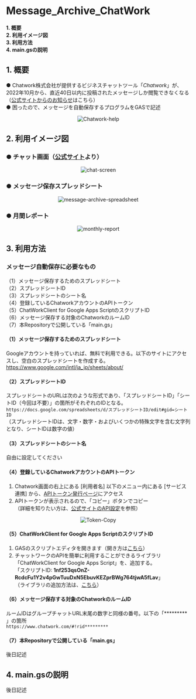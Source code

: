 # Message_Archive_ChatWork
**1. 概要**<br>
**2. 利用イメージ図**<br>
**3. 利用方法**<br>
**4. main.gsの説明**<br>

## 1. 概要
● Chatwork株式会社が提供するビジネスチャットツール「*Chatwork*」が、2022年10月から、直近40日以内に投稿されたメッセージしか閲覧できなくなる<br>（[公式サイトからのお知らせ](https://help.chatwork.com/hc/ja/articles/9319851372185-2022-09-06-%E3%83%95%E3%83%AA%E3%83%BC%E3%83%97%E3%83%A9%E3%83%B3-%E3%82%B0%E3%83%AB%E3%83%BC%E3%83%97%E3%83%81%E3%83%A3%E3%83%83%E3%83%88%E3%81%AE%E5%88%A9%E7%94%A8%E4%B8%8A%E9%99%90%E6%95%B0%E6%92%A4%E5%BB%83%E3%81%AE%E3%81%8A%E7%9F%A5%E3%82%89%E3%81%9B)はこちら）<br>
● 困ったので、メッセージを自動保存するプログラムをGASで記述<br>
<div align="center">
<img src="https://user-images.githubusercontent.com/94417526/191033148-53c19bce-5c56-4f1c-ab29-40f58a7e8f32.png" title="Chatwork-help">
</div>


## 2. 利用イメージ図
### ● チャット画面（[公式サイト](https://go.chatwork.com/ja/features/)より）
<div align="center">
<img src="https://user-images.githubusercontent.com/94417526/191038005-47a06148-0a6f-4e49-96b6-8d3e68fd6b2f.png" title="chat-screen">
</div>


### ● メッセージ保存スプレッドシート
<div align="center">
<img src="https://user-images.githubusercontent.com/94417526/191037163-caed5a18-5a2b-41a4-86ca-f5a7a1f8813a.png" title="message-archive-spreadsheet">
</div>


### ● 月間レポート<br>
<div align="center">
<img src="https://user-images.githubusercontent.com/94417526/191433645-696fe196-8fa9-42f4-8967-47730510f1ff.png" title="monthly-report">
</div>


## 3. 利用方法
### メッセージ自動保存に必要なもの<br>
（1）メッセージ保存するためのスプレッドシート<br>
（2）スプレッドシートID<br>
（3）スプレッドシートのシート名<br>
（4）登録しているChatworkアカウントのAPIトークン<br>
（5）ChatWorkClient for Google Apps ScriptのスクリプトID<br>
（6）メッセージ保存する対象のChatworkのルームID<br>
（7）本Repositoryで公開している「main.gs」<br>

#### （1）メッセージ保存するためのスプレッドシート<br>
Googleアカウントを持っていれば、無料で利用できる。以下のサイトにアクセスし、空白のスプレッドシートを作成する。<br>
https://www.google.com/intl/ja_jp/sheets/about/

#### （2）スプレッドシートID<br>
スプレッドシートのURLは次のような形式であり、「スプレッドシートID」「シートID（今回は不要）」の箇所がそれぞれのIDとなる。<br>
`https://docs.google.com/spreadsheets/d/スプレッドシートID/edit#gid=シートID`<br>
（スプレッドシートIDは、文字・数字・およびいくつかの特殊文字を含む文字列となり、シートIDは数字の値）

#### （3）スプレッドシートのシート名<br>
自由に設定してください

#### （4）登録しているChatworkアカウントのAPIトークン<br>
1. Chatwork画面の右上にある [利用者名] 以下のメニュー内にある [サービス連携] から、[APIトークン発行ページ](https://www.chatwork.com/service/packages/chatwork/subpackages/api/token.php)にアクセス<br>
2. APIトークンが表示されるので、「コピー」ボタンでコピー<br>
（詳細を知りたい方は、[公式サイトのAPI設定](https://help.chatwork.com/hc/ja/sections/115000051162-API%E8%A8%AD%E5%AE%9A)を参照）
<div align="center">
<img src="https://user-images.githubusercontent.com/94417526/192207952-f6e84d80-2db1-47b1-8a3e-ec7195119055.png" title="Token-Copy">
</div>

#### （5）ChatWorkClient for Google Apps ScriptのスクリプトID<br>
1. GASのスクリプトエディタを開きます（開き方は[こちら](https://auto-worker.com/blog/?p=4607)）<br>
2. チャットワークのAPIを簡単に利用することができるライブラリ「ChatWorkClient for Google Apps Script」を、追加する。<br>
「スクリプトID: **1nf253qsOnZ-RcdcFu1Y2v4pGwTuuDxN5EbuvKEZprBWg764tjwA5fLav**」<br>
（ライブラリの追加方法は、[こちら](https://tonari-it.com/gas-library/)）

#### （6）メッセージ保存する対象のChatworkのルームID<br>
ルームIDはグループチャットURL末尾の数字と同様の番号。以下の「********* 」の箇所<br>
`https://www.chatwork.com/#!rid*********` <br>

#### （7）本Repositoryで公開している「main.gs」<br>
後日記述<br>

## 4. main.gsの説明
後日記述<br>
